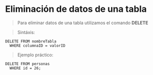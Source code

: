 # Eliminación de datos de una tabla

> Para eliminar datos de una tabla 
> utilizamos el comando **DELETE**

> Sintáxis: 

    DELETE FROM nombreTabla  
      WHERE columnaID = valorID

> Ejemplo práctico: 

    DELETE FROM personas  
      WHERE id = 26;